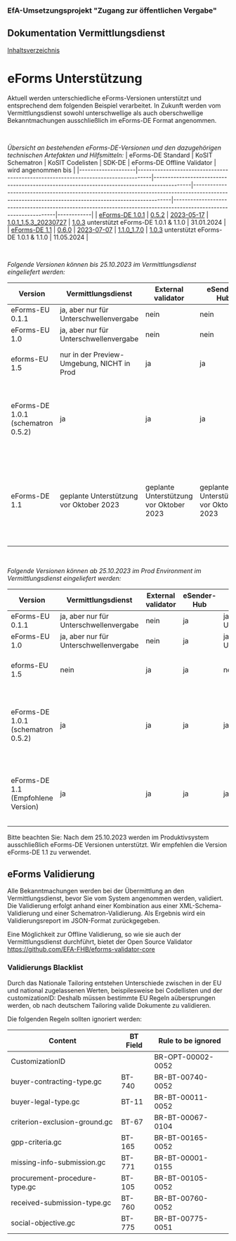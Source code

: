 ### EfA-Umsetzungsprojekt "Zugang zur öffentlichen Vergabe"
## Dokumentation Vermittlungsdienst
[Inhaltsverzeichnis](/documentation/documentation.md)
<br>

# eForms Unterstützung
Aktuell werden unterschiedliche eForms-Versionen unterstützt und entsprechend dem folgenden Beispiel verarbeitet. In Zukunft werden vom Vermittlungsdienst sowohl unterschwellige als auch oberschwellige Bekanntmachungen ausschließlich im eForms-DE Format angenommen.

<br>

*Übersicht an bestehenden eForms-DE-Versionen und den dazugehörigen technischen Artefakten und Hilfsmitteln:*
| eForms-DE Standard | KoSIT Schematron                                                                  | KoSIT Codelisten                                                                          | SDK-DE                                                                                                                                             | eForms-DE Offline Validator                                                                                                | wird angenommen bis |
|--------------------|-----------------------------------------------------------------------------------|-------------------------------------------------------------------------------------------|----------------------------------------------------------------------------------------------------------------------------------------------------|------------------------------------------------------------------------------------------------------------------|------------|
| [eForms-DE 1.0.1](https://xeinkauf.de/app/uploads/2023/03/specification-eforms-de-v1.0.1.pdf)    | [0.5.2](https://projekte.kosit.org/eforms/eforms-de-schematron/-/releases/v0.5.2) | [2023-05-17](https://projekte.kosit.org/eforms/eforms-de-codelist/-/releases/v2023-05-17) | [1.0.1_1.5.3_20230727](https://gitlab.opencode.de/OC000008125155/SDK-eforms-de/-/tree/SDK-DE_1.0.1_1.5.3_20230727?ref_type=tags)                   | [1.0.3](https://github.com/EFA-FHB/eforms-validator-core/releases/tag/1.0.3) unterstützt eForms-DE 1.0.1 & 1.1.0 |    31.01.2024        |
| [eForms-DE 1.1](https://xeinkauf.de/app/uploads/2023/08/specification-eforms-de-v1.1.0.pdf)      | [0.6.0](https://projekte.kosit.org/eforms/eforms-de-schematron/-/releases/v0.6.0) | [2023-07-07](https://projekte.kosit.org/eforms/eforms-de-codelist/-/releases/v2023-07-07) | [1.1.0_1.7.0](https://gitlab.opencode.de/OC000008125155/SDK-eforms-de/-/tags/SDK-DE_1.1.0_1.7.0) | [1.0.3](https://github.com/EFA-FHB/eforms-validator-core/releases) unterstützt eForms-DE 1.0.1 & 1.1.0           |   11.05.2024         |


<br>

*Folgende Versionen können bis 25.10.2023 im Vermittlungsdienst eingeliefert werden:*

| Version  | Vermittlungsdienst | External validator |  eSender-Hub   | BKMS  | TED  |
| ------- | -------- |  ------------------ | --------- | ----- | ---- |
| eForms-EU 0.1.1 | ja, aber nur für Unterschwellenvergabe | nein  |  nein  | ja, aber nur für Unterschwellenvergabe | nein    |
| eForms-EU 1.0   | ja, aber nur für Unterschwellenvergabe | nein | nein  | ja, aber nur für Unterschwellenvergabe | nein    |
| eforms-EU 1.5   | nur in der Preview-Umgebung, NICHT in Prod  | ja |  ja | nein  | ja, vorraussichtlich bis Januar 2024  |
| eForms-DE 1.0.1 (schematron 0.5.2) | ja | ja | ja |  ja | ja, nach Umwandlung im eSender-Hub in eForms-EU 1.5.1, vorraussichtlich bis Januar 2024  |
| eForms-DE 1.1  | geplante Unterstützung vor Oktober 2023 |  geplante Unterstützung vor Oktober 2023 | geplante Unterstützung vor Oktober 2023 | geplante Unterstützung vor Oktober 2023 | ja, nach Umwandlung im eSender-Hub in eForms-EU 1.7.0<br><br>geplante Unterstützung vor Oktober 2023 |

<br>

*Folgende Versionen können ab 25.10.2023 im Prod Environment im Vermittlungsdienst eingeliefert werden:*

| Version                               | Vermittlungsdienst                       | External validator |  eSender-Hub    | BKMS      | TED       |
| ------------------------------------- | ------------------------------- | ------------------ | ---------- | --------- | ------------ |
| eForms-EU 0.1.1                       | ja, aber nur für Unterschwellenvergabe | nein                | ja                |  ja, aber nur für Unterschwellenvergabe | nein    |
| eForms-EU 1.0                         | ja, aber nur für Unterschwellenvergabe | nein                 | ja                |  ja, aber nur für Unterschwellenvergabe | nein    |
| eforms-EU 1.5                         | nein                          | ja                | ja                |  nein        | ja, vorraussichtlich bis Januar 2024         |
| eForms-DE 1.0.1 (schematron 0.5.2)    | ja                            | ja                | ja                |  ja       | ja, nach Umwandlung im eSender-Hub in eForms-EU 1.5.1, vorraussichtlich bis Januar 2024 |
| eForms-DE 1.1 (Empfohlene Version)   | ja                            | ja                | ja                | ja                     | ja, nach Umwandlung im eSender-Hub in eForms-EU 1.7.0, voraussichtlich bis Mai 2024 |

Bitte beachten Sie: Nach dem 25.10.2023 werden im Produktivsystem ausschließlich eForms-DE Versionen unterstützt. Wir empfehlen die Version eForms-DE 1.1 zu verwendet. 

## eForms Validierung
Alle Bekanntmachungen werden bei der Übermittlung an den Vermittlungsdienst, bevor Sie vom System angenommen werden, validiert. Die Validierung erfolgt anhand einer Kombination aus einer XML-Schema-Validierung und einer Schematron-Validierung. Als Ergebnis wird ein Validierungsreport im JSON-Format zurückgegeben.

Eine Möglichkeit zur Offline Validierung, so wie sie auch der Vermittlungsdienst durchführt, bietet der Open Source Validator https://github.com/EFA-FHB/eforms-validator-core

### Validierungs Blacklist

Durch das Nationale Tailoring entstehen Unterschiede zwischen in der EU und national zugelassenen Werten, beispilesweise bei Codellisten und der customizationID: Deshalb müssen bestimmte EU Regeln aübersprungen werden, ob nach deutschem Tailoring valide Dokumente zu validieren. 

Die folgenden Regeln sollten ignoriert werden:

| Content                       | BT Field | Rule to be ignored |
| ----------------------------- | -------- | ------------------ |
| CustomizationID               |          | BR-OPT-00002-0052  |
| buyer-contracting-type.gc     | BT-740   | BR-BT-00740-0052   |
| buyer-legal-type.gc           | BT-11    | BR-BT-00011-0052   |
| criterion-exclusion-ground.gc | BT-67    | BR-BT-00067-0104   |
| gpp-criteria.gc               | BT-165   | BR-BT-00165-0052   |
| missing-info-submission.gc    | BT-771   | BR-BT-00001-0155   |
| procurement-procedure-type.gc | BT-105   | BR-BT-00105-0052   |
| received-submission-type.gc   | BT-760   | BR-BT-00760-0052   |
| social-objective.gc           | BT-775   | BR-BT-00775-0051   |




